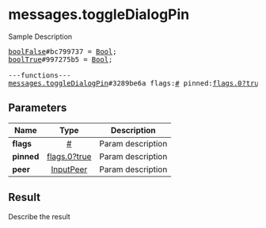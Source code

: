 # messages.toggleDialogPin

Sample Description

<pre>
<a href="../constructor/boolFalse">boolFalse</a>#bc799737 = <a href="../type/Bool.md">Bool</a>;
<a href="../constructor/boolTrue">boolTrue</a>#997275b5 = <a href="../type/Bool.md">Bool</a>;

---functions---
<a href="../method/messages.toggleDialogPin.md">messages.toggleDialogPin</a>#3289be6a flags:<a href="../type/#.md">#</a> pinned:<a href="../type/flags.0?true.md">flags.0?true</a> peer:<a href="../type/InputPeer.md">InputPeer</a> = <a href="../type/Bool.md">Bool</a>;
</pre>

## Parameters

| Name | Type | Description |
|------|:----:|-------------|
| **flags** | [#](../type/#.md) | Param description |
| **pinned** | [flags.0?true](../type/flags.0?true.md) | Param description |
| **peer** | [InputPeer](../type/InputPeer.md) | Param description |

## Result

Describe the result

